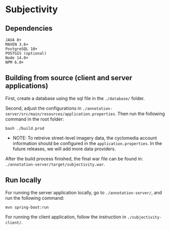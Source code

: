 # Subjectivity 



## Dependencies

```
JAVA 8+
MAVEN 3.6+
PostgreSQL 10+
POSTGIS (optional)
Node 14.0+
NPM 6.0+
```

## Building from source (client and server applications)
First, create a database using the sql file in the `./database/` folder.

Second, adjust the configurations in `./annotation-server/src/main/resources/application.properties`. Then run the following command in the root folder:

```
bash ./build.prod
```

* NOTE: To retreive street-level imagery data, the cyclomedia account information should be configured in the `application.properties`. In the future releases, we will add more data providers.

After the build process finished, the final war file can be found in: `./annotation-server/target/subjectivity.war`.



## Run locally
For running the server application locally, go to  `./annotation-server/`, and run the following command:

```
mvn spring-boot:run

```

For running the client application, follow the instruction in `./subjectivity-client/`.
